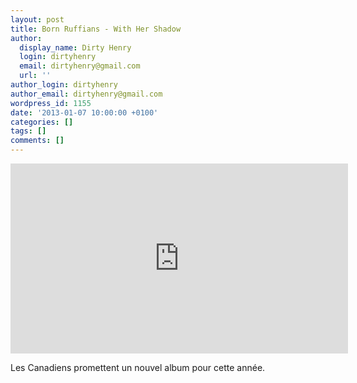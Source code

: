 ```yaml
---
layout: post
title: Born Ruffians - With Her Shadow
author:
  display_name: Dirty Henry
  login: dirtyhenry
  email: dirtyhenry@gmail.com
  url: ''
author_login: dirtyhenry
author_email: dirtyhenry@gmail.com
wordpress_id: 1155
date: '2013-01-07 10:00:00 +0100'
categories: []
tags: []
comments: []
---
```

<iframe width="540" height="304" src="http://www.youtube.com/embed/wbZdU13o4M8" frameborder="0" allowfullscreen></iframe>

Les Canadiens promettent un nouvel album pour cette année.
